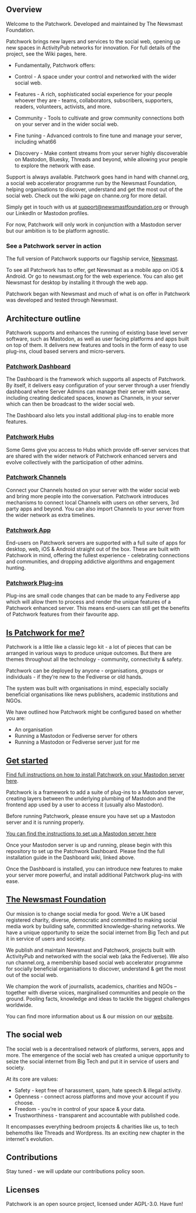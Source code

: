 ## Overview

Welcome to the Patchwork. Developed and maintained by The Newsmast Foundation.

Patchwork brings new layers and services to the social web, opening up new spaces in ActivityPub networks for innovation. For full details of the project, see the Wiki pages, here.

- Fundamentally, Patchwork offers:

- Control - A space under your control and networked with the wider social web.

- Features - A rich, sophisticated social experience for your people whoever they are - teams, collaborators, subscribers, supporters, readers, volunteers, activists, and more.

- Community - Tools to cultivate and grow community connections both on your server and in the wider social web.

- Fine tuning - Advanced controls to fine tune and manage your server, including what66

- Discovery - Make content streams from your server highly discoverable on Mastodon, Bluesky, Threads and beyond, while allowing your people to explore the network with ease.

Support is always available. Patchwork goes hand in hand with channel.org, a social web accelerator programme run by the Newsmast Foundation, helping organisations to discover, understand and get the most out of the social web. Check out the wiki page on channe.org for more detail.

Simply get in touch with us at support@newsmastfoundation.org or through our LinkedIn or Mastodon profiles.

For now, Patchwork will only work in conjunction with a Mastodon server but our ambition is to be platform agnostic.

### See a Patchwork server in action
The full version of Patchwork supports our flagship service, [Newsmast](https://newsmast.org/home).

To see all Patchwork has to offer, get Newsmast as a mobile app on iOS & Android. Or go to newsmast.org for the web experience. You can also get Newsmast for desktop by installing it through the web app.

Patchwork began with Newsmast and much of what is on offer in Patchwork was developed and tested through Newsmast.

## Architecture outline
Patchwork supports and enhances the running of existing base level server software, such as Mastodon, as well as user facing platforms and apps built on top of them. It delivers new features and tools in the form of easy to use plug-ins, cloud based servers and micro-servers. 

### [Patchwork Dashboard](https://github.com/patchwork-hub/patchwork_dashboard/wiki/patchwork-dashboard)
The Dashboard is the framework which supports all aspects of Patchwork. By itself, it delivers easy configuration of your server through a user friendly dashboard where Server Admins can manage their server with ease, including creating dedicated spaces, known as Channels, in your server which can then be broadcast to the wider social web.

The Dashboard also lets you install additional plug-ins to enable more features.

### [Patchwork Hubs](https://github.com/patchwork-hub/patchwork_dashboard/wiki/Hubs)
Some Gems give you access to Hubs which provide off-server services that are shared with the wider network of Patchwork enhanced servers and evolve collectively with the participation of other admins.

### [Patchwork Channels](https://github.com/patchwork-hub/patchwork_dashboard/wiki/Channels)
Connect your Channels hosted on your server with the wider social web and bring more people into the conversation. Patchwork introduces mechanisms to connect local Channels with users on other servers, 3rd party apps and beyond. You can also import Channels to your server from the wider network as extra timelines.

### [Patchwork App](https://github.com/patchwork-hub/patchwork_dashboard/wiki/Apps)
End-users on Patchwork servers are supported with a full suite of apps for desktop, web, iOS & Android straight out of the box. These are built with Patchwork in mind, offering the fullest experience - celebrating connections and communities, and dropping addictive algorithms and engagement hunting.

### [Patchwork Plug-ins](https://github.com/patchwork-hub/patchwork_dashboard/wiki/Patchwork-Plug%E2%80%90ins)
Plug-ins are small code changes that can be made to any Fediverse app which will allow them to process and render the unique features of a Patchwork enhanced server. This means end-users can still get the benefits of Patchwork features from their favourite app.

## [Is Patchwork for me?](https://github.com/patchwork-hub/patchwork_dashboard/wiki/Is-Patchwork-for-me%3F)
Patchwork is a little like a classic lego kit - a lot of pieces that can be arranged in various ways to produce unique outcomes. But there are themes throughout all the technology - community, connectivity & safety.

Patchwork can be deployed by anyone - organisations, groups or individuals - if they’re new to the Fediverse or old hands. 

The system was built with organisations in mind, especially socially beneficial organisations like news publishers, academic institutions and NGOs. 

We have outlined how Patchwork might be configured based on whether you are:
- An organisation
- Running a Mastodon or Fediverse server for others
- Running a Mastodon or Fediverse server just for me

## [Get started](https://github.com/patchwork-hub/patchwork_dashboard/wiki/installation-guide)
[Find full instructions on how to install Patchwork on your Mastodon server here](https://github.com/patchwork-hub/patchwork_dashboard/wiki/Installation-guide).


Patchwork is a framework to add a suite of plug-ins to a Mastodon server, creating layers between the underlying plumbing of Mastodon and the frontend app used by a user to access it (usually also Mastodon).


Before running Patchwork, please ensure you have set up a Mastodon server and it is running properly.


[You can find the instructions to set up a Mastodon server here](https://docs.joinmastodon.org/admin/install/)

Once your Mastodon server is up and running, please begin with this repository to set up the Patchwork Dashboard. Please find the full installation guide in the Dashboard wiki, linked above.


Once the Dashboard is installed, you can introduce new features to make your server more powerful, and install additional Patchwork plug-ins with ease.


## [The Newsmast Foundation](https://github.com/patchwork-hub/patchwork_dashboard/wiki/The-Newsmast-Foundation)
Our mission is to change social media for good. We’re a UK based registered charity, diverse, democratic and committed to making social media work by building safe, committed knowledge-sharing networks. We have a unique opportunity to seize the social internet from Big Tech and put it in service of users and society.

We publish and maintain Newsmast and Patchwork, projects built with ActivityPub and networked with the social web (aka the Fediverse). We also run channel.org, a membership based social web accelerator programme for socially beneficial organisations to discover, understand & get the most out of the social web.

We champion the work of journalists, academics, charities and NGOs – together with diverse voices, marginalised communities and people on the ground. Pooling facts, knowledge and ideas to tackle the biggest challenges worldwide.

You can find more information about us & our mission on our [website](https://www.newsmastfoundation.org/about-us/).

## The social web
The social web is a decentralised network of platforms, servers, apps and more. The emergence of the social web has created a unique opportunity to seize the social internet from Big Tech and put it in service of users and society.

At its core are values:
- Safety - kept free of harassment, spam, hate speech & illegal activity.
- Openness - connect across platforms and move your account if you choose.
- Freedom - you’re in control of your space & your data.
- Trustworthiness - transparent and accountable with published code.

It encompasses everything bedroom projects & charities like us, to tech behemoths like Threads and Wordpress. Its an exciting new chapter in the internet's evolution.

## Contributions
Stay tuned - we will update our contributions policy soon.

## Licenses
Patchwork is an open source project, licensed under AGPL-3.0. Have fun!


